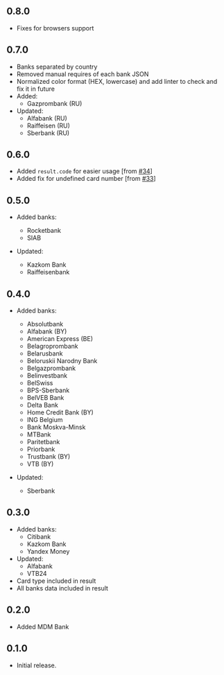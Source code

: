## 0.8.0
* Fixes for browsers support

## 0.7.0
* Banks separated by country
* Removed manual requires of each bank JSON
* Normalized color format (HEX, lowercase) and add linter to check and fix it in future
* Added:
    * Gazprombank (RU)
* Updated:
    * Alfabank (RU)
    * Raiffeisen (RU)
    * Sberbank (RU)

## 0.6.0
* Added `result.code` for easier usage [from [#34](https://github.com/ramoona/banks-db/issues/34)]
* Added fix for undefined card number [from [#33](https://github.com/ramoona/banks-db/issues/33)]

## 0.5.0
* Added banks:
    * Rocketbank
    * SIAB

* Updated:
    * Kazkom Bank
    * Raiffeisenbank

## 0.4.0
* Added banks:
    * Absolutbank
    * Alfabank (BY)
    * American Express (BE)
    * Belagroprombank
    * Belarusbank
    * Beloruskii Narodny Bank
    * Belgazprombank
    * Belinvestbank
    * BelSwiss
    * BPS-Sberbank
    * BelVEB Bank
    * Delta Bank
    * Home Credit Bank (BY)
    * ING Belgium
    * Bank Moskva-Minsk
    * MTBank
    * Paritetbank
    * Priorbank
    * Trustbank  (BY)
    * VTB (BY)

* Updated:
    * Sberbank

## 0.3.0
* Added banks:
    * Citibank
    * Kazkom Bank
    * Yandex Money
* Updated:
    * Alfabank
    * VTB24
* Card type included in result
* All banks data included in result

## 0.2.0
* Added MDM Bank

## 0.1.0
* Initial release.
